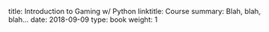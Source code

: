 title: Introduction to Gaming w/ Python
linktitle: Course
summary: Blah, blah, blah...
date: 2018-09-09
type: book
weight: 1


